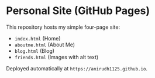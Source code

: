# Personal Site (GitHub Pages)

This repository hosts my simple four-page site:

- `index.html` (Home)
- `aboutme.html` (About Me)
- `blog.html` (Blog)
- `friends.html` (Images with alt text)

Deployed automatically at `https://anirudh1125.github.io`.
